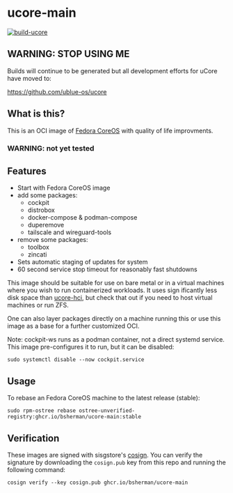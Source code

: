 # ucore-main

[![build-ucore](https://github.com/bsherman/ucore-main/actions/workflows/build.yml/badge.svg)](https://github.com/bsherman/ucore-main/actions/workflows/build.yml)

## WARNING: STOP USING ME

Builds will continue to be generated but all development efforts for uCore have moved to:

https://github.com/ublue-os/ucore



## What is this?

This is an OCI image of [Fedora CoreOS](https://getfedora.org/coreos/) with quality of life improvments.

### WARNING: not yet tested

## Features

- Start with Fedora CoreOS image
- add some packages:
  - cockpit
  - distrobox
  - docker-compose & podman-compose
  - duperemove
  - tailscale and wireguard-tools
- remove some packages:
  - toolbox
  - zincati
- Sets automatic staging of updates for system
- 60 second service stop timeout for reasonably fast shutdowns

This image should be suitable for use on bare metal or in a virtual machines where you wish to run containerized workloads. It uses sign
ificantly less disk space than [ucore-hci](https://github.com/bsherman/ucore-hci), but check that out if you need to host virtual machines or run ZFS.

One can also layer packages directly on a machine running this or use this image as a base for a further customized OCI.

Note: cockpit-ws runs as a podman container, not a direct systemd service. This image pre-configures it to run, but it can be disabled:

    sudo systemctl disable --now cockpit.service


## Usage

To rebase an Fedora CoreOS machine to the latest release (stable):

    sudo rpm-ostree rebase ostree-unverified-registry:ghcr.io/bsherman/ucore-main:stable

  
## Verification

These images are signed with sisgstore's [cosign](https://docs.sigstore.dev/cosign/overview/). You can verify the signature by downloading the `cosign.pub` key from this repo and running the following command:

    cosign verify --key cosign.pub ghcr.io/bsherman/ucore-main
